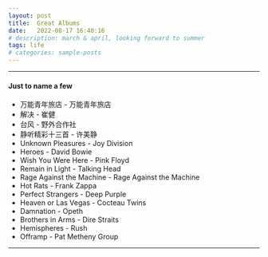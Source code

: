 ```yaml
---
layout: post
title:  Great Albums
date:   2022-08-17 16:40:16
# description: march & april, looking forward to summer
tags: life
# categories: sample-posts
---
```

<hr>

#### Just to name a few
<ul>
    <li>万能青年旅店 - 万能青年旅店</li>
    <li>解决 - 崔健</li>
    <li>台风 - 野外合作社</li>
    <li>静听精彩十三首 - 许美静</li>
    <li>Unknown Pleasures - Joy Division</li>
    <li>Heroes - David Bowie</li>
    <li>Wish You Were Here - Pink Floyd</li>
    <li>Remain in Light - Talking Head</li>
    <li>Rage Against the Machine - Rage Against the Machine</li>
    <li>Hot Rats - Frank Zappa</li>
    <li>Perfect Strangers - Deep Purple</li>
    <li>Heaven or Las Vegas - Cocteau Twins</li>
    <li>Damnation - Opeth</li>
    <li>Brothers in Arms - Dire Straits</li>
    <li>Hemispheres - Rush</li>
    <li>Offramp - Pat Metheny Group</li>
</ul>

<hr>